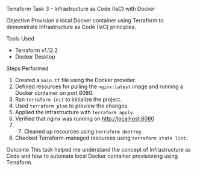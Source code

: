 Terraform Task 3 – Infrastructure as Code (IaC) with Docker

Objective
Provision a local Docker container using Terraform to demonstrate Infrastructure as Code (IaC) principles.

Tools Used
- Terraform v1.12.2
- Docker Desktop

Steps Performed
1. Created a `main.tf` file using the Docker provider.
2. Defined resources for pulling the `nginx:latest` image and running a Docker container on port 8080.
3. Ran `terraform init` to initialize the project.
4. Used `terraform plan` to preview the changes.
5. Applied the infrastructure with `terraform apply`.
6. Verified that nginx was running on [http://localhost:8080](http://localhost:8080)
7. 7. Cleaned up resources using `terraform destroy`.
8. Checked Terraform-managed resources using `terraform state list`.

Outcome
This task helped me understand the concept of Infrastructure as Code and how to automate local Docker container provisioning using Terraform.
